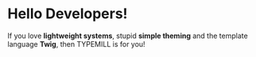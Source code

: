 # Hello Developers!

If you love **lightweight systems**, stupid **simple theming** and the template language **Twig**, then TYPEMILL is for you!